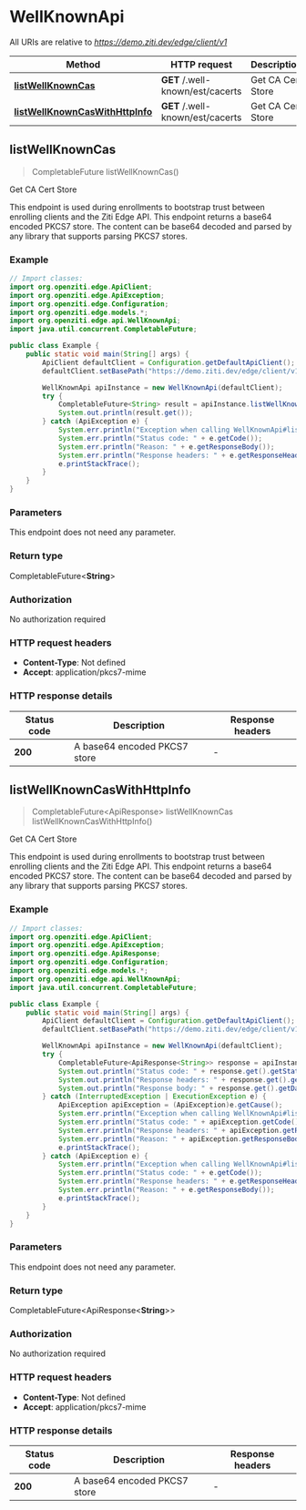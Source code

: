 # WellKnownApi

All URIs are relative to *https://demo.ziti.dev/edge/client/v1*

| Method | HTTP request | Description |
|------------- | ------------- | -------------|
| [**listWellKnownCas**](WellKnownApi.md#listWellKnownCas) | **GET** /.well-known/est/cacerts | Get CA Cert Store |
| [**listWellKnownCasWithHttpInfo**](WellKnownApi.md#listWellKnownCasWithHttpInfo) | **GET** /.well-known/est/cacerts | Get CA Cert Store |



## listWellKnownCas

> CompletableFuture<String> listWellKnownCas()

Get CA Cert Store

This endpoint is used during enrollments to bootstrap trust between enrolling clients and the Ziti Edge API. This endpoint returns a base64 encoded PKCS7 store. The content can be base64 decoded and parsed by any library that supports parsing PKCS7 stores. 

### Example

```java
// Import classes:
import org.openziti.edge.ApiClient;
import org.openziti.edge.ApiException;
import org.openziti.edge.Configuration;
import org.openziti.edge.models.*;
import org.openziti.edge.api.WellKnownApi;
import java.util.concurrent.CompletableFuture;

public class Example {
    public static void main(String[] args) {
        ApiClient defaultClient = Configuration.getDefaultApiClient();
        defaultClient.setBasePath("https://demo.ziti.dev/edge/client/v1");

        WellKnownApi apiInstance = new WellKnownApi(defaultClient);
        try {
            CompletableFuture<String> result = apiInstance.listWellKnownCas();
            System.out.println(result.get());
        } catch (ApiException e) {
            System.err.println("Exception when calling WellKnownApi#listWellKnownCas");
            System.err.println("Status code: " + e.getCode());
            System.err.println("Reason: " + e.getResponseBody());
            System.err.println("Response headers: " + e.getResponseHeaders());
            e.printStackTrace();
        }
    }
}
```

### Parameters

This endpoint does not need any parameter.

### Return type

CompletableFuture<**String**>


### Authorization

No authorization required

### HTTP request headers

- **Content-Type**: Not defined
- **Accept**: application/pkcs7-mime

### HTTP response details
| Status code | Description | Response headers |
|-------------|-------------|------------------|
| **200** | A base64 encoded PKCS7 store |  -  |

## listWellKnownCasWithHttpInfo

> CompletableFuture<ApiResponse<String>> listWellKnownCas listWellKnownCasWithHttpInfo()

Get CA Cert Store

This endpoint is used during enrollments to bootstrap trust between enrolling clients and the Ziti Edge API. This endpoint returns a base64 encoded PKCS7 store. The content can be base64 decoded and parsed by any library that supports parsing PKCS7 stores. 

### Example

```java
// Import classes:
import org.openziti.edge.ApiClient;
import org.openziti.edge.ApiException;
import org.openziti.edge.ApiResponse;
import org.openziti.edge.Configuration;
import org.openziti.edge.models.*;
import org.openziti.edge.api.WellKnownApi;
import java.util.concurrent.CompletableFuture;

public class Example {
    public static void main(String[] args) {
        ApiClient defaultClient = Configuration.getDefaultApiClient();
        defaultClient.setBasePath("https://demo.ziti.dev/edge/client/v1");

        WellKnownApi apiInstance = new WellKnownApi(defaultClient);
        try {
            CompletableFuture<ApiResponse<String>> response = apiInstance.listWellKnownCasWithHttpInfo();
            System.out.println("Status code: " + response.get().getStatusCode());
            System.out.println("Response headers: " + response.get().getHeaders());
            System.out.println("Response body: " + response.get().getData());
        } catch (InterruptedException | ExecutionException e) {
            ApiException apiException = (ApiException)e.getCause();
            System.err.println("Exception when calling WellKnownApi#listWellKnownCas");
            System.err.println("Status code: " + apiException.getCode());
            System.err.println("Response headers: " + apiException.getResponseHeaders());
            System.err.println("Reason: " + apiException.getResponseBody());
            e.printStackTrace();
        } catch (ApiException e) {
            System.err.println("Exception when calling WellKnownApi#listWellKnownCas");
            System.err.println("Status code: " + e.getCode());
            System.err.println("Response headers: " + e.getResponseHeaders());
            System.err.println("Reason: " + e.getResponseBody());
            e.printStackTrace();
        }
    }
}
```

### Parameters

This endpoint does not need any parameter.

### Return type

CompletableFuture<ApiResponse<**String**>>


### Authorization

No authorization required

### HTTP request headers

- **Content-Type**: Not defined
- **Accept**: application/pkcs7-mime

### HTTP response details
| Status code | Description | Response headers |
|-------------|-------------|------------------|
| **200** | A base64 encoded PKCS7 store |  -  |

